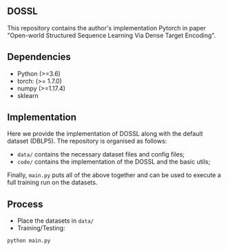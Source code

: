 ## DOSSL

This repository contains the author's implementation Pytorch in  paper "Open-world Structured Sequence Learning Via Dense Target Encoding".


## Dependencies

- Python (>=3.6)
- torch:  (>= 1.7.0)
- numpy (>=1.17.4)
- sklearn



## Implementation

Here we provide the implementation of DOSSL along with the default dataset (DBLP5). The repository is organised as follows:

 - `data/` contains the necessary dataset files and config files;
 - `code/` contains the implementation of the DOSSL and the basic utils;

 Finally, `main.py` puts all of the above together and can be used to execute a full training run on the datasets.

## Process
 - Place the datasets in `data/`
 - Training/Testing:
 ```bash
 python main.py
 ```
 

